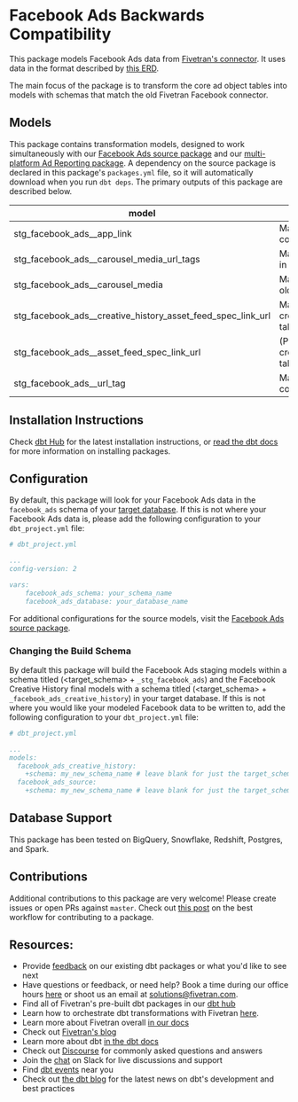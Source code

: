 # Facebook Ads Backwards Compatibility

This package models Facebook Ads data from [Fivetran's connector](https://fivetran.com/docs/applications/facebook-ads). It uses data in the format described by [this ERD](https://fivetran.com/docs/applications/facebook-ads#schemainformation). 

The main focus of the package is to transform the core ad object tables into models with schemas that match the old Fivetran Facebook connector. 

## Models

This package contains transformation models, designed to work simultaneously with our [Facebook Ads source package](https://github.com/fivetran/dbt_facebook_ads_source) and our [multi-platform Ad Reporting package](https://github.com/fivetran/dbt_ad_reporting). A dependency on the source package is declared in this package's `packages.yml` file, so it will automatically download when you run `dbt deps`. The primary outputs of this package are described below.

| **model**                                   | **description**                                                                                     |
| ------------------------------------------- | --------------------------------------------------------------------------------------------------  |
| stg_facebook_ads__app_link                  | Maps to the app_link table in the old connector                                                     |
| stg_facebook_ads__carousel_media_url_tags   | Maps to the carousel_media_url_tag table in the old connector                                       |
| stg_facebook_ads__carousel_media            | Maps to the carousel_media table in the old connector                                               |
| stg_facebook_ads__creative_history_asset_feed_spec_link_url    | Maps to the creative_history_asset_feed_spec_link_url table in the old connector |
| stg_facebook_ads__asset_feed_spec_link_url    | (Postgres Only) Maps to the creative_history_asset_feed_spec_link_url table in the old connector |
| stg_facebook_ads__url_tag                   | Maps to the url_tag table in the old connector                                                      |

## Installation Instructions

Check [dbt Hub](https://hub.getdbt.com/) for the latest installation instructions, or [read the dbt docs](https://docs.getdbt.com/docs/package-management) for more information on installing packages.

## Configuration

By default, this package will look for your Facebook Ads data in the `facebook_ads` schema of your [target database](https://docs.getdbt.com/docs/running-a-dbt-project/using-the-command-line-interface/configure-your-profile). If this is not where your Facebook Ads data is, please add the following configuration to your `dbt_project.yml` file:

```yml
# dbt_project.yml

...
config-version: 2

vars:
    facebook_ads_schema: your_schema_name
    facebook_ads_database: your_database_name 
```

For additional configurations for the source models, visit the [Facebook Ads source package](https://github.com/fivetran/dbt_facebook_ads_source).

### Changing the Build Schema
By default this package will build the Facebook Ads staging models within a schema titled (<target_schema> + `_stg_facebook_ads`) and the Facebook Creative History final models with a schema titled (<target_schema> + `_facebook_ads_creative_history`) in your target database. If this is not where you would like your modeled Facebook data to be written to, add the following configuration to your `dbt_project.yml` file:

```yml
# dbt_project.yml

...
models:
  facebook_ads_creative_history:
    +schema: my_new_schema_name # leave blank for just the target_schema
  facebook_ads_source:
    +schema: my_new_schema_name # leave blank for just the target_schema
```
## Database Support

This package has been tested on BigQuery, Snowflake, Redshift, Postgres, and Spark.
## Contributions

Additional contributions to this package are very welcome! Please create issues or open PRs against `master`. Check out [this post](https://discourse.getdbt.com/t/contributing-to-a-dbt-package/657) on the best workflow for contributing to a package.

## Resources:
- Provide [feedback](https://www.surveymonkey.com/r/DQ7K7WW) on our existing dbt packages or what you'd like to see next
- Have questions or feedback, or need help? Book a time during our office hours [here](https://calendly.com/fivetran-solutions-team/fivetran-solutions-team-office-hours) or shoot us an email at solutions@fivetran.com.
- Find all of Fivetran's pre-built dbt packages in our [dbt hub](https://hub.getdbt.com/fivetran/)
- Learn how to orchestrate dbt transformations with Fivetran [here](https://fivetran.com/docs/transformations/dbt).
- Learn more about Fivetran overall [in our docs](https://fivetran.com/docs)
- Check out [Fivetran's blog](https://fivetran.com/blog)
- Learn more about dbt [in the dbt docs](https://docs.getdbt.com/docs/introduction)
- Check out [Discourse](https://discourse.getdbt.com/) for commonly asked questions and answers
- Join the [chat](http://slack.getdbt.com/) on Slack for live discussions and support
- Find [dbt events](https://events.getdbt.com) near you
- Check out [the dbt blog](https://blog.getdbt.com/) for the latest news on dbt's development and best practices
